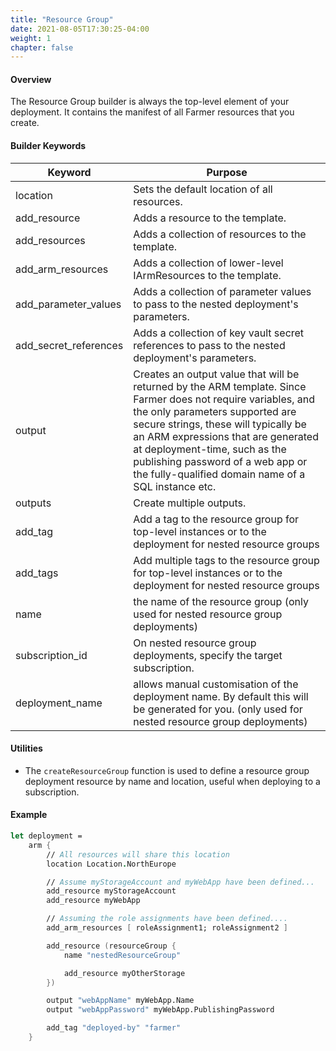 ```yaml
---
title: "Resource Group"
date: 2021-08-05T17:30:25-04:00
weight: 1
chapter: false
---
```


#### Overview
The Resource Group builder is always the top-level element of your deployment. It contains the manifest of all Farmer resources that you create.

#### Builder Keywords
| Keyword | Purpose |
|-|-|
| location | Sets the default location of all resources. |
| add_resource | Adds a resource to the template. |
| add_resources | Adds a collection of resources to the template. |
| add_arm_resources | Adds a collection of lower-level IArmResources to the template. |
| add_parameter_values | Adds a collection of parameter values to pass to the nested deployment's parameters. |
| add_secret_references | Adds a collection of key vault secret references to pass to the nested deployment's parameters. |
| output | Creates an output value that will be returned by the ARM template. Since Farmer does not require variables, and the only parameters supported are secure strings, these will typically be an ARM expressions that are generated at deployment-time, such as the publishing password of a web app or the fully-qualified domain name of a SQL instance etc. |
| outputs | Create multiple outputs. |
| add_tag | Add a tag to the resource group for top-level instances or to the deployment for nested resource groups |
| add_tags | Add multiple tags to the resource group for top-level instances or to the deployment for nested resource groups |
| name | the name of the resource group (only used for nested resource group deployments) |
| subscription_id | On nested resource group deployments, specify the target subscription. |
| deployment_name | allows manual customisation of the deployment name. By default this will be generated for you. (only used for nested resource group deployments)| 

#### Utilities
* The `createResourceGroup` function is used to define a resource group deployment resource by name and location, useful when deploying to a subscription.

#### Example
```fsharp
let deployment =
    arm { 
        // All resources will share this location
        location Location.NorthEurope

        // Assume myStorageAccount and myWebApp have been defined...
        add_resource myStorageAccount
        add_resource myWebApp

        // Assuming the role assignments have been defined....
        add_arm_resources [ roleAssignment1; roleAssignment2 ]

        add_resource (resourceGroup {
            name "nestedResourceGroup"

            add_resource myOtherStorage
        })

        output "webAppName" myWebApp.Name
        output "webAppPassword" myWebApp.PublishingPassword

        add_tag "deployed-by" "farmer"
    }
```
